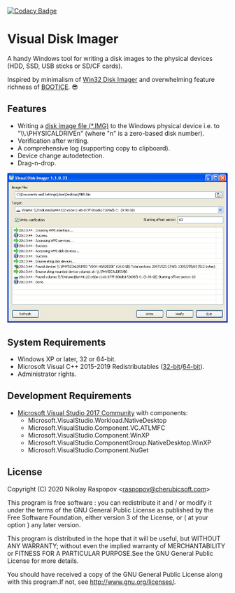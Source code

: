 [![Codacy Badge](https://app.codacy.com/project/badge/Grade/0d8a5451f6774b568698a26a4691d15b)](https://www.codacy.com/manual/raspopov/VisualDiskImager?utm_source=github.com&amp;utm_medium=referral&amp;utm_content=raspopov/VisualDiskImager&amp;utm_campaign=Badge_Grade)

# Visual Disk Imager

A handy Windows tool for writing a disk images to the physical devices (HDD, SSD, USB sticks or SD/CF cards).

Inspired by minimalism of [Win32 Disk Imager](https://sourceforge.net/projects/win32diskimager/) and
overwhelming feature richness of [BOOTICE](https://www.google.com/search?q=bootice). :sunglasses:

## Features

 - Writing a [disk image file (*.IMG)](https://en.wikipedia.org/wiki/IMG_(file_format)) to the Windows physical device i.e. to "\\\\.\\PHYSICALDRIVEn" (where "n" is a zero-based disk number). 
 - Verification after writing.
 - A comprehensive log (supporting copy to clipboard).
 - Device change autodetection.
 - Drag-n-drop.

![Visual Disk Imager](https://raw.githubusercontent.com/raspopov/VisualDiskImager/master/VisualDiskImager.png)

## System Requirements

 - Windows XP or later, 32 or 64-bit.
 - Microsoft Visual C++ 2015-2019 Redistributables ([32-bit](https://aka.ms/vs/15/release/VC_redist.x86.exe)/[64-bit](https://aka.ms/vs/15/release/VC_redist.x64.exe)).
 - Administrator rights.

## Development Requirements

 - [Microsoft Visual Studio 2017 Community](https://aka.ms/vs/15/release/vs_Community.exe) with components:
   - Microsoft.VisualStudio.Workload.NativeDesktop
   - Microsoft.VisualStudio.Component.VC.ATLMFC
   - Microsoft.VisualStudio.Component.WinXP
   - Microsoft.VisualStudio.ComponentGroup.NativeDesktop.WinXP
   - Microsoft.VisualStudio.Component.NuGet

## License

Copyright (C) 2020 Nikolay Raspopov <<raspopov@cherubicsoft.com>>

This program is free software : you can redistribute it and / or modify
it under the terms of the GNU General Public License as published by
the Free Software Foundation, either version 3 of the License, or
( at your option ) any later version.

This program is distributed in the hope that it will be useful,
but WITHOUT ANY WARRANTY; without even the implied warranty of
MERCHANTABILITY or FITNESS FOR A PARTICULAR PURPOSE.See the
GNU General Public License for more details.

You should have received a copy of the GNU General Public License
along with this program.If not, see <http://www.gnu.org/licenses/>.
